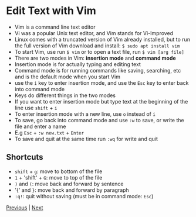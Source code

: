 # Edit Text with Vim

* Vim is a command line text editor
* Vi was a popular Unix text editor, and Vim stands for Vi-Improved
* Linux comes with a truncated version of Vim already installed, but to run the full version of Vim download and install: `$ sudo apt install vim`
* To start Vim, use run `$ vim` or to open a text file, run `$ vim [arg file]`
* There are two modes in Vim: **insertion mode** and **command mode**
* Insertion mode is for actually typing and editing text
* Command mode is for running commands like saving, searching, etc and is the default mode when you start Vim
* use the `i` key to enter insertion mode, and use the `Esc` key to enter back into command mode
* Keys do different things in the two modes
* If you want to enter insertion mode but type text at the beginning of the line use `shift` + `i`
* To enter insertion mode with a new line, use `o` instead of `i`
* To save, go back into command mode and use `:w` to save, or write the file and enter a name
* E.g `Esc` + `:w new.txt` + `Enter`
* To save and quit at the same time run `:wq` for write and quit

## Shortcuts
* `shift` + `g`: move to bottom of the file
* `1` + 'shift' + `G`: move to top of the file
* `)` and `(`: move back and forward by sentence
* '{' and `}`: move back and forward by paragraph
* `:q!`: quit without saving (must be in command mode: `Esc`)

[Previous](manipulating_text.md) | [Next](nano.md)
